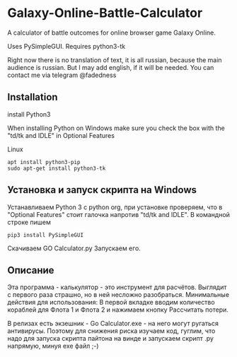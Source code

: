 # Galaxy-Online-Battle-Calculator
A calculator of battle outcomes for online browser game Galaxy Online.

Uses PySimpleGUI. Requires python3-tk

Right now there is no translation of text, it is all russian, because the main audience is russian. But I may add english, if it will be needed.
You can contact me via telegram @fadedness

## Installation
install Python3

When installing Python on Windows make sure you check the box with the "td/tk and IDLE" in Optional Features

Linux
```
apt install python3-pip
sudo apt-get install python3-tk
```


## Установка и запуск скрипта на Windows
Устанавливаем Python 3 с python org, при установке проверяем, что в "Optional Features" стоит галочка напротив "td/tk and IDLE".
В командной строке пишем
```
pip3 install PySimpleGUI
```
Скачиваем GO Calculator.py
Запускаем его.
## Описание
Эта программа - калькулятор - это инструмент для расчётов. Выглядит с первого раза страшно, но в ней несложно разобраться.
Минимальные действия для использования:
В первой вкладке вводим количество кораблей для Флота 1 и Флота 2 и нажимаем кнопку Рассчитать потери.

В релизах есть экзешник - Go Calculator.exe - на него могут ругаться антивирусы. Поэтому для снижения риска изучаем код, гуглим, что надо для запуска скрипта пайтона на винде и запускаем скрипт .py напрямую, минуя exe файл ;-)
